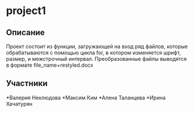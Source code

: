 # project1
## Описание
Проект состоит из функции, загружающей на вход ряд файлов, которые обрабатываются с помощью цикла for, в котором изменяется шрифт, размер, и межстрочный интервал. Преобразованные файлы выводятся в формате file_name+restyled.docx

## Участники
*Валерия Неклюдова
*Максим Ким
*Алена Таланцева
*Ирина Хачатурян
